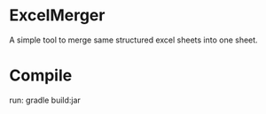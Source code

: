 # ExcelMerger

A simple tool to merge same structured excel sheets into one sheet.

# Compile
run: gradle build:jar
